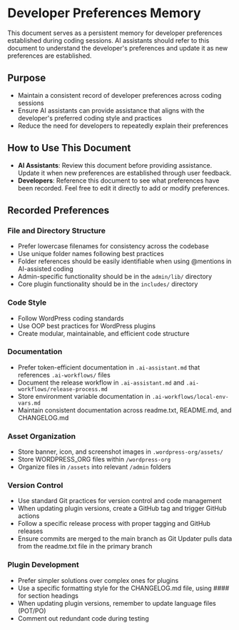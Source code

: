 # Developer Preferences Memory

This document serves as a persistent memory for developer preferences established during coding sessions. AI assistants should refer to this document to understand the developer's preferences and update it as new preferences are established.

## Purpose

- Maintain a consistent record of developer preferences across coding sessions
- Ensure AI assistants can provide assistance that aligns with the developer's preferred coding style and practices
- Reduce the need for developers to repeatedly explain their preferences

## How to Use This Document

- **AI Assistants**: Review this document before providing assistance. Update it when new preferences are established through user feedback.
- **Developers**: Reference this document to see what preferences have been recorded. Feel free to edit it directly to add or modify preferences.

## Recorded Preferences

### File and Directory Structure

- Prefer lowercase filenames for consistency across the codebase
- Use unique folder names following best practices
- Folder references should be easily identifiable when using @mentions in AI-assisted coding
- Admin-specific functionality should be in the `admin/lib/` directory
- Core plugin functionality should be in the `includes/` directory

### Code Style

- Follow WordPress coding standards
- Use OOP best practices for WordPress plugins
- Create modular, maintainable, and efficient code structure

### Documentation

- Prefer token-efficient documentation in `.ai-assistant.md` that references `.ai-workflows/` files
- Document the release workflow in `.ai-assistant.md` and `.ai-workflows/release-process.md`
- Store environment variable documentation in `.ai-workflows/local-env-vars.md`
- Maintain consistent documentation across readme.txt, README.md, and CHANGELOG.md

### Asset Organization

- Store banner, icon, and screenshot images in `.wordpress-org/assets/`
- Store WORDPRESS_ORG files within `/wordpress-org`
- Organize files in `/assets` into relevant `/admin` folders

### Version Control

- Use standard Git practices for version control and code management
- When updating plugin versions, create a GitHub tag and trigger GitHub actions
- Follow a specific release process with proper tagging and GitHub releases
- Ensure commits are merged to the main branch as Git Updater pulls data from the readme.txt file in the primary branch

### Plugin Development

- Prefer simpler solutions over complex ones for plugins
- Use a specific formatting style for the CHANGELOG.md file, using #### for section headings
- When updating plugin versions, remember to update language files (POT/PO)
- Comment out redundant code during testing
